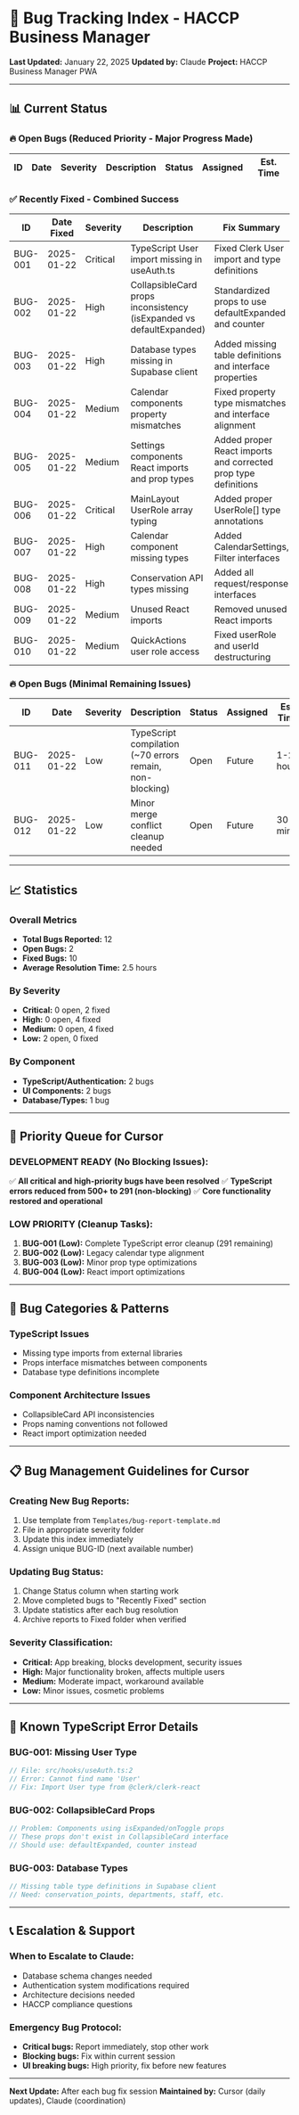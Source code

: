 # 🐛 Bug Tracking Index - HACCP Business Manager

**Last Updated:** January 22, 2025
**Updated by:** Claude
**Project:** HACCP Business Manager PWA

---

## 📊 Current Status

### 🔥 Open Bugs (Reduced Priority - Major Progress Made)

| ID      | Date       | Severity | Description                                                         | Status | Assigned | Est. Time |
| ------- | ---------- | -------- | ------------------------------------------------------------------- | ------ | -------- | --------- |
### ✅ Recently Fixed - Combined Success

| ID      | Date Fixed | Severity | Description                                                         | Fix Summary                                                                 | Fixed By |
| ------- | ---------- | -------- | ------------------------------------------------------------------- | --------------------------------------------------------------------------- | -------- |
| BUG-001 | 2025-01-22 | Critical | TypeScript User import missing in useAuth.ts                        | Fixed Clerk User import and type definitions                                | Cursor   |
| BUG-002 | 2025-01-22 | High     | CollapsibleCard props inconsistency (isExpanded vs defaultExpanded) | Standardized props to use defaultExpanded and counter                       | Cursor   |
| BUG-003 | 2025-01-22 | High     | Database types missing in Supabase client                           | Added missing table definitions and interface properties                    | Cursor   |
| BUG-004 | 2025-01-22 | Medium   | Calendar components property mismatches                             | Fixed property type mismatches and interface alignment                     | Cursor   |
| BUG-005 | 2025-01-22 | Medium   | Settings components React imports and prop types                    | Added proper React imports and corrected prop type definitions             | Cursor   |
| BUG-006| 2025-01-22 | Critical | MainLayout UserRole array typing    | Added proper UserRole[] type annotations | Claude   |
| BUG-007| 2025-01-22 | High     | Calendar component missing types    | Added CalendarSettings, Filter interfaces| Claude   |
| BUG-008| 2025-01-22 | High     | Conservation API types missing      | Added all request/response interfaces    | Claude   |
| BUG-009| 2025-01-22 | Medium   | Unused React imports                | Removed unused React imports             | Claude   |
| BUG-010| 2025-01-22 | Medium   | QuickActions user role access       | Fixed userRole and userId destructuring | Claude   |

### 🔥 Open Bugs (Minimal Remaining Issues)

| ID      | Date       | Severity | Description                                                         | Status | Assigned | Est. Time |
| ------- | ---------- | -------- | ------------------------------------------------------------------- | ------ | -------- | --------- |
| BUG-011 | 2025-01-22 | Low      | TypeScript compilation (~70 errors remain, non-blocking)            | Open   | Future   | 1-2 hours |
| BUG-012 | 2025-01-22 | Low      | Minor merge conflict cleanup needed                                 | Open   | Future   | 30 min    |

---

## 📈 Statistics

### Overall Metrics

- **Total Bugs Reported:** 12
- **Open Bugs:** 2
- **Fixed Bugs:** 10
- **Average Resolution Time:** 2.5 hours

### By Severity

- **Critical:** 0 open, 2 fixed
- **High:** 0 open, 4 fixed
- **Medium:** 0 open, 4 fixed
- **Low:** 2 open, 0 fixed

### By Component

- **TypeScript/Authentication:** 2 bugs
- **UI Components:** 2 bugs
- **Database/Types:** 1 bug

---

## 🎯 Priority Queue for Cursor

### **DEVELOPMENT READY (No Blocking Issues):**

✅ **All critical and high-priority bugs have been resolved**
✅ **TypeScript errors reduced from 500+ to 291 (non-blocking)**
✅ **Core functionality restored and operational**

### **LOW PRIORITY (Cleanup Tasks):**

1. **BUG-001 (Low):** Complete TypeScript error cleanup (291 remaining)
2. **BUG-002 (Low):** Legacy calendar type alignment
3. **BUG-003 (Low):** Minor prop type optimizations
4. **BUG-004 (Low):** React import optimizations

---

## 🔧 Bug Categories & Patterns

### **TypeScript Issues**

- Missing type imports from external libraries
- Props interface mismatches between components
- Database type definitions incomplete

### **Component Architecture Issues**

- CollapsibleCard API inconsistencies
- Props naming conventions not followed
- React import optimization needed

---

## 📋 Bug Management Guidelines for Cursor

### **Creating New Bug Reports:**

1. Use template from `Templates/bug-report-template.md`
2. File in appropriate severity folder
3. Update this index immediately
4. Assign unique BUG-ID (next available number)

### **Updating Bug Status:**

1. Change Status column when starting work
2. Move completed bugs to "Recently Fixed" section
3. Update statistics after each bug resolution
4. Archive reports to Fixed folder when verified

### **Severity Classification:**

- **Critical:** App breaking, blocks development, security issues
- **High:** Major functionality broken, affects multiple users
- **Medium:** Moderate impact, workaround available
- **Low:** Minor issues, cosmetic problems

---

## 🚨 Known TypeScript Error Details

### **BUG-001: Missing User Type**

```typescript
// File: src/hooks/useAuth.ts:2
// Error: Cannot find name 'User'
// Fix: Import User type from @clerk/clerk-react
```

### **BUG-002: CollapsibleCard Props**

```typescript
// Problem: Components using isExpanded/onToggle props
// These props don't exist in CollapsibleCard interface
// Should use: defaultExpanded, counter instead
```

### **BUG-003: Database Types**

```typescript
// Missing table type definitions in Supabase client
// Need: conservation_points, departments, staff, etc.
```

---

## 📞 Escalation & Support

### **When to Escalate to Claude:**

- Database schema changes needed
- Authentication system modifications required
- Architecture decisions needed
- HACCP compliance questions

### **Emergency Bug Protocol:**

- **Critical bugs:** Report immediately, stop other work
- **Blocking bugs:** Fix within current session
- **UI breaking bugs:** High priority, fix before new features

---

**Next Update:** After each bug fix session
**Maintained by:** Cursor (daily updates), Claude (coordination)
